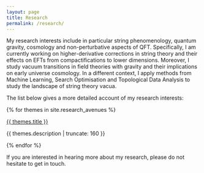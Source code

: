 ```yaml
---
layout: page
title: Research
permalink: /research/
---
```


My research interests include in particular string phenomenology, quantum gravity, cosmology and non-perturbative aspects of QFT. Specifically, I am currently working on higher-derivative corrections in string theory and their effects on EFTs from compactifications to lower dimensions. Moreover, I study vacuum transitions in field theories with gravity and their implications on early universe cosmology. In a different context, I apply methods from Machine Learning, Search Optimisation and Topological Data Analysis to study the landscape of string theory vacua.

The list below gives a more detailed account of my research interests:

{% for themes in site.research_avenues %}

<a href="{{ themes.url | prepend: site.baseurl }}">
    {{ themes.title }}
</a>

<p class="post-excerpt">{{ themes.description | truncate: 160 }}</p>

{% endfor %}

If you are interested in hearing more about my research, please do not hesitate to get in touch.


